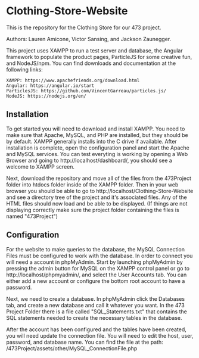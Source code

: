 # Clothing-Store-Website
This is the repository for the Clothing Store for our 473 project.

Authors: Lauren Amicone, Victor Sansing, and Jackson Zaunegger. 

This project uses XAMPP to run a test server and database, the Angular framework to populate the product pages, ParticleJS for some creative fun, and NodeJS/npm. You can find downloads and documentation at the following links:

    XAMPP: https://www.apachefriends.org/download.html
    Angular: https://angular.io/start
    ParticlesJS: https://github.com/VincentGarreau/particles.js/
    NodeJS: https://nodejs.org/en/

## Installation

To get started you will need to download and install XAMPP. You need to make sure that Apache, MySQL, and PHP are installed, but they should be by default. XAMPP generally installs into the C drive if available. After installation is complete, open the configuration panel and start the Apache and MySQL services. You can test everyting is working by opening a Web Browser and going to http://localhost/dashboard/, you should see a welcome to XAMPP screen. 

Next, download the repository and move all of the files from the 473Project folder into htdocs folder inside of the XAMPP folder. Then in your web browser you should be able to go to http://localhost/Clothing-Store-Website and see a directory tree of the project and it's associated files. Any of the HTML files should now load and be able to be displayed. (If things are not displaying correctly make sure the project folder containing the files is named "473Project") 

## Configuration

For the website to make queries to the database, the MySQL Connection Files must be configured to work with the database. In order to connect you will need a account in phpMyAdmin. Start by launching phpMyAdmin by pressing the admin button for MySQL on the XAMPP control panel or go to http://localhost/phpmyadmin/, and select the User Accounts tab. You can either add a new account or configure the bottom root account to have a password. 

Next, we need to create a database. In phpMyAdmin click the Databases tab, and create a new database and call it whatever you want. In the 473 Project Folder there is a file called "SQL_Statements.txt" that contains the SQL statements needed to create the necessary tables in the database. 

After the account has been configured and the tables have been created, you will need update the connection file. You will need to edit the host, user, password, and database name. You can find the file at the path: 
    /473Project/assets/other/MySQL_ConnectionFile.php
